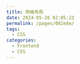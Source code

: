 ```yaml
---
title: 网格布局
date: 2024-05-20 02:05:23
permalink: /pages/082e8e/
tags:
  - CSS
categories:
  - Frontend
  - CSS
---
```

